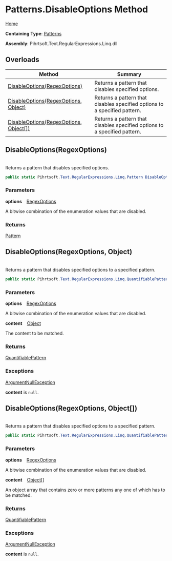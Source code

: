# Patterns\.DisableOptions Method

[Home](../../../../../../README.md)

**Containing Type**: [Patterns](../README.md)

**Assembly**: Pihrtsoft\.Text\.RegularExpressions\.Linq\.dll

## Overloads

| Method | Summary |
| ------ | ------- |
| [DisableOptions(RegexOptions)](#Pihrtsoft_Text_RegularExpressions_Linq_Patterns_DisableOptions_System_Text_RegularExpressions_RegexOptions_) | Returns a pattern that disables specified options\. |
| [DisableOptions(RegexOptions, Object)](#Pihrtsoft_Text_RegularExpressions_Linq_Patterns_DisableOptions_System_Text_RegularExpressions_RegexOptions_System_Object_) | Returns a pattern that disables specified options to a specified pattern\. |
| [DisableOptions(RegexOptions, Object\[\])](#Pihrtsoft_Text_RegularExpressions_Linq_Patterns_DisableOptions_System_Text_RegularExpressions_RegexOptions_System_Object___) | Returns a pattern that disables specified options to a specified pattern\. |

## DisableOptions\(RegexOptions\) <a id="Pihrtsoft_Text_RegularExpressions_Linq_Patterns_DisableOptions_System_Text_RegularExpressions_RegexOptions_"></a>

\
Returns a pattern that disables specified options\.

```csharp
public static Pihrtsoft.Text.RegularExpressions.Linq.Pattern DisableOptions(System.Text.RegularExpressions.RegexOptions options)
```

### Parameters

**options** &ensp; [RegexOptions](https://docs.microsoft.com/en-us/dotnet/api/system.text.regularexpressions.regexoptions)

A bitwise combination of the enumeration values that are disabled\.

### Returns

[Pattern](../../Pattern/README.md)

## DisableOptions\(RegexOptions, Object\) <a id="Pihrtsoft_Text_RegularExpressions_Linq_Patterns_DisableOptions_System_Text_RegularExpressions_RegexOptions_System_Object_"></a>

\
Returns a pattern that disables specified options to a specified pattern\.

```csharp
public static Pihrtsoft.Text.RegularExpressions.Linq.QuantifiablePattern DisableOptions(System.Text.RegularExpressions.RegexOptions options, object content)
```

### Parameters

**options** &ensp; [RegexOptions](https://docs.microsoft.com/en-us/dotnet/api/system.text.regularexpressions.regexoptions)

A bitwise combination of the enumeration values that are disabled\.

**content** &ensp; [Object](https://docs.microsoft.com/en-us/dotnet/api/system.object)

The content to be matched\.

### Returns

[QuantifiablePattern](../../QuantifiablePattern/README.md)

### Exceptions

[ArgumentNullException](https://docs.microsoft.com/en-us/dotnet/api/system.argumentnullexception)

**content** is `null`\.

## DisableOptions\(RegexOptions, Object\[\]\) <a id="Pihrtsoft_Text_RegularExpressions_Linq_Patterns_DisableOptions_System_Text_RegularExpressions_RegexOptions_System_Object___"></a>

\
Returns a pattern that disables specified options to a specified pattern\.

```csharp
public static Pihrtsoft.Text.RegularExpressions.Linq.QuantifiablePattern DisableOptions(System.Text.RegularExpressions.RegexOptions options, params object[] content)
```

### Parameters

**options** &ensp; [RegexOptions](https://docs.microsoft.com/en-us/dotnet/api/system.text.regularexpressions.regexoptions)

A bitwise combination of the enumeration values that are disabled\.

**content** &ensp; [Object](https://docs.microsoft.com/en-us/dotnet/api/system.object)\[\]

An object array that contains zero or more patterns any one of which has to be matched\.

### Returns

[QuantifiablePattern](../../QuantifiablePattern/README.md)

### Exceptions

[ArgumentNullException](https://docs.microsoft.com/en-us/dotnet/api/system.argumentnullexception)

**content** is `null`\.

